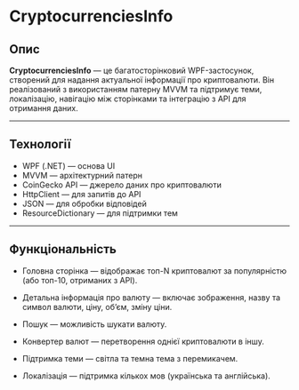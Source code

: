 # CryptocurrenciesInfo

## Опис

**CryptocurrenciesInfo** — це багатосторінковий WPF-застосунок, створений для надання актуальної інформації про криптовалюти. 
Він реалізований з використанням патерну MVVM та підтримує теми, локалізацію, навігацію між сторінками та інтеграцію з API для отримання даних.

---

## Технології

- WPF (.NET) — основа UI
- MVVM — архітектурний патерн
- CoinGecko API — джерело даних про криптовалюти
- HttpClient — для запитів до API
- JSON — для обробки відповідей
- ResourceDictionary — для підтримки тем

---

## Функціональність

- Головна сторінка — відображає топ-N криптовалют за популярністю (або топ-10, отриманих з API).

- Детальна інформація про валюту — включає зображення, назву та символ валюти, ціну, об’єм, зміну ціни. 

- Пошук — можливість шукати валюту.

- Конвертер валют — перетворення однієї криптовалюти в іншу.

- Підтримка теми — світла та темна тема з перемикачем.

- Локалізація — підтримка кількох мов (українська та англійська).
